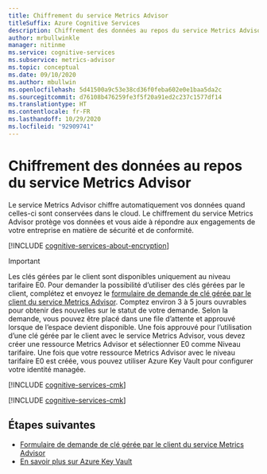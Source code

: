 ```yaml
---
title: Chiffrement du service Metrics Advisor
titleSuffix: Azure Cognitive Services
description: Chiffrement des données au repos du service Metrics Advisor.
author: mrbullwinkle
manager: nitinme
ms.service: cognitive-services
ms.subservice: metrics-advisor
ms.topic: conceptual
ms.date: 09/10/2020
ms.author: mbullwin
ms.openlocfilehash: 5d41500a9c53e38cd36f0feba602e0e1baa5da2c
ms.sourcegitcommit: d76108b476259fe3f5f20a91ed2c237c1577df14
ms.translationtype: HT
ms.contentlocale: fr-FR
ms.lasthandoff: 10/29/2020
ms.locfileid: "92909741"
---
```

# <a name="metrics-advisor-service-encryption-of-data-at-rest"></a>Chiffrement des données au repos du service Metrics Advisor

Le service Metrics Advisor chiffre automatiquement vos données quand celles-ci sont conservées dans le cloud. Le chiffrement du service Metrics Advisor protège vos données et vous aide à répondre aux engagements de votre entreprise en matière de sécurité et de conformité.

[!INCLUDE [cognitive-services-about-encryption](../includes/cognitive-services-about-encryption.md)]

> [!IMPORTANT]
> Les clés gérées par le client sont disponibles uniquement au niveau tarifaire E0. Pour demander la possibilité d’utiliser des clés gérées par le client, complétez et envoyez le [formulaire de demande de clé gérée par le client du service Metrics Advisor](https://aka.ms/cogsvc-cmk). Comptez environ 3 à 5 jours ouvrables pour obtenir des nouvelles sur le statut de votre demande. Selon la demande, vous pouvez être placé dans une file d’attente et approuvé lorsque de l’espace devient disponible. Une fois approuvé pour l’utilisation d’une clé gérée par le client avec le service Metrics Advisor, vous devez créer une ressource Metrics Advisor et sélectionner E0 comme Niveau tarifaire. Une fois que votre ressource Metrics Advisor avec le niveau tarifaire E0 est créée, vous pouvez utiliser Azure Key Vault pour configurer votre identité managée.

[!INCLUDE [cognitive-services-cmk](../includes/cognitive-services-cmk-regions.md)]

[!INCLUDE [cognitive-services-cmk](../includes/configure-customer-managed-keys.md)]

## <a name="next-steps"></a>Étapes suivantes

* [Formulaire de demande de clé gérée par le client du service Metrics Advisor](https://aka.ms/cogsvc-cmk)
* [En savoir plus sur Azure Key Vault](../../key-vault/general/overview.md)